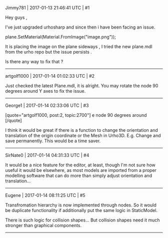 Jimmy781 | 2017-01-13 21:46:41 UTC | #1

Hey guys , 

I've just upgraded urhosharp and since then i have been facing an issue.

plane.SetMaterial(Material.FromImage("image.png"));

It is placing the image on the plane sideways , I tried the new plane.mdl from the urho repo but the issue persists . 

Is there any way to fix that ?

-------------------------

artgolf1000 | 2017-01-14 01:02:33 UTC | #2

Just checked the latest Plane.mdl, it is alright.
You may rotate the node 90 degrees around Y axes to fix the issue.

-------------------------

George1 | 2017-01-14 02:33:06 UTC | #3

[quote="artgolf1000, post:2, topic:2700"]
e node 90 degrees around
[/quote]


I think it would be great if there is a function to change the orientation and translation of the origin coordinate or the Mesh in Urho3D.  E.g. Change and save permanently. This would be a time saver.

-------------------------

SirNate0 | 2017-01-14 04:31:33 UTC | #4

It would be a nice feature for the editor, at least, though I'm not sure how useful it would be elsewhere, as most models are imported from a proper modelling software that can do more than simply adjust orientation and translation...

-------------------------

Eugene | 2017-01-14 08:11:25 UTC | #5

Transfromation hierarchy is now implemented through nodes. So it would be duplicate functionality if additionally put the same logic in StaticModel. 

There is such logic for collision shapes... But collision shapes need it much stronger than graphical components.

-------------------------

